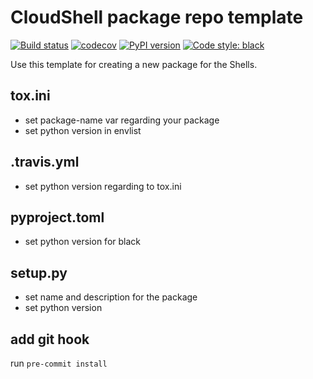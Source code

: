 # CloudShell package repo template

[![Build status](https://travis-ci.org/QualiSystems/cloudshell-package-repo-template.svg?branch=dev)](https://travis-ci.org/QualiSystems/cloudshell-package-repo-template)
[![codecov](https://codecov.io/gh/QualiSystems/cloudshell-package-repo-template/branch/dev/graph/badge.svg)](https://codecov.io/gh/QualiSystems/cloudshell-package-repo-template)
[![PyPI version](https://badge.fury.io/py/cloudshell-package-repo-template.svg)](https://badge.fury.io/py/cloudshell-package-repo-template)
[![Code style: black](https://img.shields.io/badge/code%20style-black-000000.svg)](https://github.com/python/black)

Use this template for creating a new package for the Shells.

## tox.ini
- set package-name var regarding your package
- set python version in envlist

## .travis.yml
- set python version regarding to tox.ini

## pyproject.toml
- set python version for black

## setup.py
- set name and description for the package
- set python version

## add git hook
run `pre-commit install`

